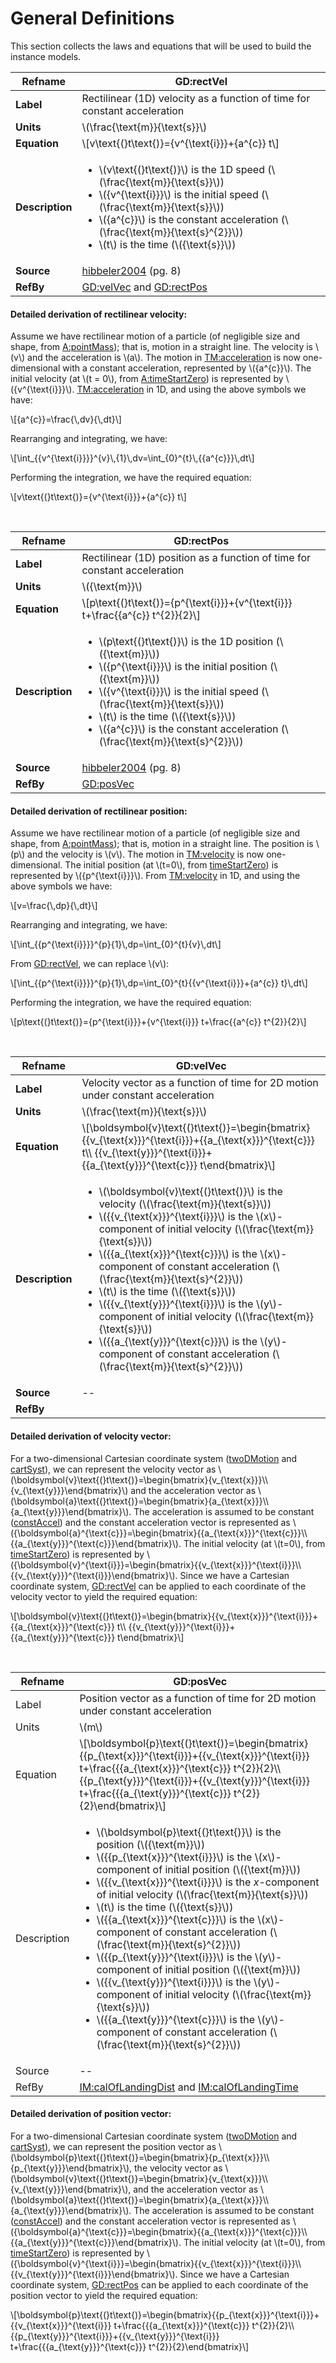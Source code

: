 # General Definitions

This section collects the laws and equations that will be used to build the instance models.

|**Refname**|**GD:rectVel**|
|-|-|
|**Label**|Rectilinear (1D) velocity as a function of time for constant acceleration|
|**Units**|\\(\frac{\text{m}}{\text{s}}\\)|
|**Equation**|\\[v\text{(}t\text{)}={v^{\text{i}}}+{a^{c}} t\\]|
|**Description**|<ul><li>\\(v\text{(}t\text{)}\\) is the 1D speed (\\(\frac{\text{m}}{\text{s}}\\)) </li> <li> \\({v^{\text{i}}}\\) is the initial speed (\\(\frac{\text{m}}{\text{s}}\\)) </li> <li> \\({a^{c}}\\) is the constant acceleration (\\(\frac{\text{m}}{\text{s}^{2}}\\)) </li><li> \\(t\\) is the time (\\({\text{s}}\\)) </li></ul>|
|**Source**|[hibbeler2004]() (pg. 8)|
|**RefBy**|[GD:velVec]() and [GD:rectPos]()|

#### Detailed derivation of rectilinear velocity:

Assume we have rectilinear motion of a particle (of negligible size and shape, from [A:pointMass]()); that is, motion in a straight line. The velocity is \\(v\\) and the acceleration is \\(a\\). The motion in [TM:acceleration]() is now one-dimensional with a constant acceleration, represented by \\({a^{c}}\\). The initial velocity (at \\(t = 0\\), from [A:timeStartZero]()) is represented by \\({v^{\text{i}}}\\). [TM:acceleration]() in 1D, and using the above symbols we have:

\\[{a^{c}}=\frac{\\,dv}{\\,dt}\\]

Rearranging and integrating, we have:

\\[\int_{{v^{\text{i}}}}^{v}\\,{1}\\,dv=\int_{0}^{t}\\,{{a^{c}}}\\,dt\\]

Performing the integration, we have the required equation:

\\[v\text{(}t\text{)}={v^{\text{i}}}+{a^{c}} t\\]

</br>

|**Refname**|**GD:rectPos**|
|-|-|
|**Label**|Rectilinear (1D) position as a function of time for constant acceleration|
|**Units**|\\({\text{m}}\\)|
|**Equation**|\\[p\text{(}t\text{)}={p^{\text{i}}}+{v^{\text{i}}} t+\frac{{a^{c}} t^{2}}{2}\\]|
|**Description**|<ul><li>\\(p\text{(}t\text{)}\\) is the 1D position (\\({\text{m}}\\)) </li> <li> \\({p^{\text{i}}}\\) is the initial position (\\({\text{m}}\\)) </li><li> \\({v^{\text{i}}}\\) is the initial speed (\\(\frac{\text{m}}{\text{s}}\\)) </li><li> \\(t\\) is the time (\\({\text{s}}\\)) </li><li> \\({a^{c}}\\) is the constant acceleration (\\(\frac{\text{m}}{\text{s}^{2}}\\)) </li></ul>|
|**Source**|[hibbeler2004]() (pg. 8)|
|**RefBy**|[GD:posVec]()|

#### Detailed derivation of rectilinear position:

Assume we have rectilinear motion of a particle (of negligible size and shape, from [A:pointMass]()); that is, motion in a straight line. The position is \\(p\\) and the velocity is \\(v\\). The motion in [TM:velocity]() is now one-dimensional. The initial position (at \\(t=0\\), from [timeStartZero]()) is represented by \\({p^{\text{i}}}\\). From [TM:velocity]() in 1D, and using the above symbols we have:

\\[v=\frac{\\,dp}{\\,dt}\\]

Rearranging and integrating, we have:

\\[\int_{{p^{\text{i}}}}^{p}{1}\\,dp=\int_{0}^{t}{v}\\,dt\\]

From [GD:rectVel](), we can replace \\(v\\):

\\[\int_{{p^{\text{i}}}}^{p}{1}\\,dp=\int_{0}^{t}{{v^{\text{i}}}+{a^{c}} t}\\,dt\\]

Performing the integration, we have the required equation:

\\[p\text{(}t\text{)}={p^{\text{i}}}+{v^{\text{i}}} t+\frac{{a^{c}} t^{2}}{2}\\]

</br>

|**Refname**|**GD:velVec**|
|-|-|
|**Label**|Velocity vector as a function of time for 2D motion under constant acceleration|
|**Units**|\\(\frac{\text{m}}{\text{s}}\\)|
|**Equation**|\\[\boldsymbol{v}\text{(}t\text{)}=\begin{bmatrix}{{v_{\text{x}}}^{\text{i}}}+{{a_{\text{x}}}^{\text{c}}} t\\\ {{v_{\text{y}}}^{\text{i}}}+{{a_{\text{y}}}^{\text{c}}} t\end{bmatrix}\\]|
|**Description**|<ul><li> \\(\boldsymbol{v}\text{(}t\text{)}\\) is the velocity (\\(\frac{\text{m}}{\text{s}}\\)) </li><li> \\({{v_{\text{x}}}^{\text{i}}}\\) is the \\(x\\)-component of initial velocity (\\(\frac{\text{m}}{\text{s}}\\)) </li><li> \\({{a_{\text{x}}}^{\text{c}}}\\) is the \\(x\\)-component of constant acceleration (\\(\frac{\text{m}}{\text{s}^{2}}\\)) </li><li> \\(t\\) is the time (\\({\text{s}}\\)) </li><li> \\({{v_{\text{y}}}^{\text{i}}}\\) is the \\(y\\)-component of initial velocity (\\(\frac{\text{m}}{\text{s}}\\)) </li><li> \\({{a_{\text{y}}}^{\text{c}}}\\) is the \\(y\\)-component of constant acceleration (\\(\frac{\text{m}}{\text{s}^{2}}\\)) </li></ul>|
|**Source**|--|
|**RefBy**||

#### Detailed derivation of velocity vector:

For a two-dimensional Cartesian coordinate system ([twoDMotion]() and [cartSyst]()), we can represent the velocity vector as \\(\boldsymbol{v}\text{(}t\text{)}=\begin{bmatrix}{v_{\text{x}}}\\\ {v_{\text{y}}}\end{bmatrix}\\) and the acceleration vector as \\(\boldsymbol{a}\text{(}t\text{)}=\begin{bmatrix}{a_{\text{x}}}\\\ {a_{\text{y}}}\end{bmatrix}\\). The acceleration is assumed to be constant ([constAccel]()) and the constant acceleration vector is represented as \\({\boldsymbol{a}^{\text{c}}}=\begin{bmatrix}{{a_{\text{x}}}^{\text{c}}}\\\ {{a_{\text{y}}}^{\text{c}}}\end{bmatrix}\\). The initial velocity (at \\(t=0\\), from [timeStartZero]()) is represented by \\({\boldsymbol{v}^{\text{i}}}=\begin{bmatrix}{{v_{\text{x}}}^{\text{i}}}\\\ {{v_{\text{y}}}^{\text{i}}}\end{bmatrix}\\). Since we have a Cartesian coordinate system, [GD:rectVel]() can be applied to each coordinate of the velocity vector to yield the required equation:

\\[\boldsymbol{v}\text{(}t\text{)}=\begin{bmatrix}{{v_{\text{x}}}^{\text{i}}}+{{a_{\text{x}}}^{\text{c}}} t\\\ {{v_{\text{y}}}^{\text{i}}}+{{a_{\text{y}}}^{\text{c}}} t\end{bmatrix}\\]

</br>

|Refname|GD:posVec|
|-|-|
|Label|Position vector as a function of time for 2D motion under constant acceleration|
|Units|\\(m\\)|
|Equation|\\[\boldsymbol{p}\text{(}t\text{)}=\begin{bmatrix}{{p_{\text{x}}}^{\text{i}}}+{{v_{\text{x}}}^{\text{i}}} t+\frac{{{a_{\text{x}}}^{\text{c}}} t^{2}}{2}\\\ {{p_{\text{y}}}^{\text{i}}}+{{v_{\text{y}}}^{\text{i}}} t+\frac{{{a_{\text{y}}}^{\text{c}}} t^{2}}{2}\end{bmatrix}\\]|
|Description|<ul><li> \\(\boldsymbol{p}\text{(}t\text{)}\\) is the position (\\({\text{m}}\\)) <li> \\({{p_{\text{x}}}^{\text{i}}}\\) is the \\(x\\)-component of initial position (\\({\text{m}}\\)) </li><li> \\({{v_{\text{x}}}^{\text{i}}}\\) is the $x$-component of initial velocity (\\(\frac{\text{m}}{\text{s}}\\)) </li><li> \\(t\\) is the time (\\({\text{s}}\\)) </li><li> \\({{a_{\text{x}}}^{\text{c}}}\\) is the \\(x\\)-component of constant acceleration (\\(\frac{\text{m}}{\text{s}^{2}}\\)) </li><li> \\({{p_{\text{y}}}^{\text{i}}}\\) is the \\(y\\)-component of initial position (\\({\text{m}}\\)) </li><li> \\({{v_{\text{y}}}^{\text{i}}}\\) is the \\(y\\)-component of initial velocity (\\(\frac{\text{m}}{\text{s}}\\)) </li><li> \\({{a_{\text{y}}}^{\text{c}}}\\) is the \\(y\\)-component of constant acceleration (\\(\frac{\text{m}}{\text{s}^{2}}\\)) </li></ul>|
|Source|--|
|RefBy|[IM:calOfLandingDist]() and [IM:calOfLandingTime]()|

#### Detailed derivation of position vector:

For a two-dimensional Cartesian coordinate system ([twoDMotion]() and [cartSyst]()), we can represent the position vector as \\(\boldsymbol{p}\text{(}t\text{)}=\begin{bmatrix}{p_{\text{x}}}\\\ {p_{\text{y}}}\end{bmatrix}\\), the velocity vector as \\(\boldsymbol{v}\text{(}t\text{)}=\begin{bmatrix}{v_{\text{x}}}\\\ {v_{\text{y}}}\end{bmatrix}\\), and the acceleration vector as \\(\boldsymbol{a}\text{(}t\text{)}=\begin{bmatrix}{a_{\text{x}}}\\\ {a_{\text{y}}}\end{bmatrix}\\). The acceleration is assumed to be constant ([constAccel]()) and the constant acceleration vector is represented as \\({\boldsymbol{a}^{\text{c}}}=\begin{bmatrix}{{a_{\text{x}}}^{\text{c}}}\\\ {{a_{\text{y}}}^{\text{c}}}\end{bmatrix}\\). The initial velocity (at \\(t=0\\), from [timeStartZero]()) is represented by \\({\boldsymbol{v}^{\text{i}}}=\begin{bmatrix}{{v_{\text{x}}}^{\text{i}}}\\\ {{v_{\text{y}}}^{\text{i}}}\end{bmatrix}\\). Since we have a Cartesian coordinate system, [GD:rectPos]() can be applied to each coordinate of the position vector to yield the required equation:

\\[\boldsymbol{p}\text{(}t\text{)}=\begin{bmatrix}{{p_{\text{x}}}^{\text{i}}}+{{v_{\text{x}}}^{\text{i}}} t+\frac{{{a_{\text{x}}}^{\text{c}}} t^{2}}{2}\\\ {{p_{\text{y}}}^{\text{i}}}+{{v_{\text{y}}}^{\text{i}}} t+\frac{{{a_{\text{y}}}^{\text{c}}} t^{2}}{2}\end{bmatrix}\\]
